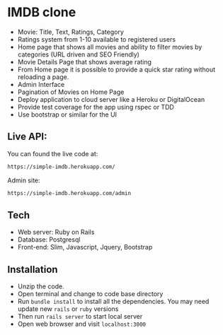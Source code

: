 # IMDB clone

  - Movie: Title, Text, Ratings, Category
  - Ratings system from 1-10 available to registered users
  - Home page that shows all movies and ability to filter movies by categories (URL driven and SEO Friendly)
  - Movie Details Page that shows average rating
  - From Home page it is possible to provide a quick star rating without reloading a page.
  - Admin Interface 
  - Pagination of Movies on Home Page
  - Deploy application to cloud server like a Heroku or DigitalOcean
  - Provide test coverage for the app using rspec or TDD
  - Use bootstrap or similar for the UI

## Live API:
You can found the live code at:
```sh
https://simple-imdb.herokuapp.com/
```

Admin site:
```sh
https://simple-imdb.herokuapp.com/admin
```

## Tech
* Web server: Ruby on Rails
* Database: Postgresql
* Front-end: Slim, Javascript, Jquery, Bootstrap


## Installation

- Unzip the code.
- Open terminal and change to code base directory
- Run `bundle install` to install all the dependencies. You may need update new `rails` or `ruby` versions
- Then run `rails server` to start local server
- Open web browser and visit `localhost:3000`

